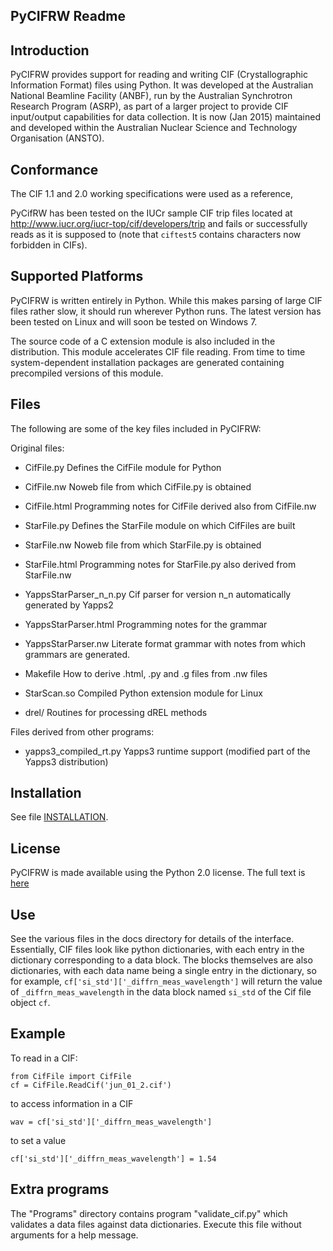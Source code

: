 PyCIFRW Readme
--------------

Introduction
------------

PyCIFRW provides support for reading and writing CIF (Crystallographic
Information Format) files using Python.  It was developed at the
Australian National Beamline Facility (ANBF), run by the Australian
Synchrotron Research Program (ASRP), as part of a larger project to
provide CIF input/output capabilities for data collection.  It is
now (Jan 2015) maintained and developed within the Australian Nuclear Science and
Technology Organisation (ANSTO).

Conformance
-----------

The CIF 1.1 and 2.0 working specifications were used as a reference,

PyCifRW has been tested on the IUCr sample CIF trip files located at
http://www.iucr.org/iucr-top/cif/developers/trip and fails or 
successfully reads as it is supposed to (note that `ciftest5` contains
characters now forbidden in CIFs).   

Supported Platforms
-------------------

PyCIFRW is written entirely in Python.  While this makes parsing of large
CIF files rather slow, it should run wherever Python runs.  The latest version
has been tested on Linux and will soon be tested on Windows 7.

The source code of a C extension module is also included in the distribution.
This module accelerates CIF file reading. From time to time 
system-dependent installation packages are generated containing precompiled
versions of this module. 

Files
-----

The following are some of the key files included in PyCIFRW:

Original files:

* CifFile.py                     Defines the CifFile module for Python
* CifFile.nw                     Noweb file from which CifFile.py is obtained
* CifFile.html                   Programming notes for CifFile derived also from
                               CifFile.nw
* StarFile.py                    Defines the StarFile module on which CifFiles are built
* StarFile.nw                    Noweb file from which StarFile.py is obtained
* StarFile.html                  Programming notes for StarFile.py also derived from StarFile.nw
* YappsStarParser_n_n.py         Cif parser for version n_n automatically generated by Yapps2 
* YappsStarParser.html           Programming notes for the grammar
* YappsStarParser.nw             Literate format grammar with notes from which grammars are
			       generated.
* Makefile                       How to derive .html, .py and .g files from .nw files
* StarScan.so                    Compiled Python extension module for Linux

* drel/                          Routines for processing dREL methods

Files derived from other programs:

* yapps3_compiled_rt.py           Yapps3 runtime support (modified part of the
                               Yapps3 distribution)

Installation
------------

See file [INSTALLATION](https://bitbucket.org/jamesrhester/pycifrw/src/efd90c5e6dec7caf1e61fac68492a7fd66661d97/INSTALLATION?at=development).

License
----------

PyCIFRW is made available using the Python 2.0 license.  The full text is [here](https://bitbucket.org/jamesrhester/pycifrw/src/efd90c5e6dec7caf1e61fac68492a7fd66661d97/LICENSE?at=development)

Use
---

See the various files in the docs directory for details of the interface.  
Essentially, CIF files look like python dictionaries, with each 
entry in the dictionary corresponding to a data block.  The blocks 
themselves are also dictionaries, with each data name being a 
single entry in the dictionary, so for example,
`cf['si_std']['_diffrn_meas_wavelength']` will return the value of 
`_diffrn_meas_wavelength` in the data block named `si_std` of the Cif file object
`cf`.


Example
-------

To read in a CIF:
    
    from CifFile import CifFile
    cf = CifFile.ReadCif('jun_01_2.cif')

to access information in a CIF

    wav = cf['si_std']['_diffrn_meas_wavelength']

to set a value

    cf['si_std']['_diffrn_meas_wavelength'] = 1.54


Extra programs
--------------

The "Programs" directory contains program "validate_cif.py" which
validates a data files against data dictionaries.  Execute this file
without arguments for a help message.